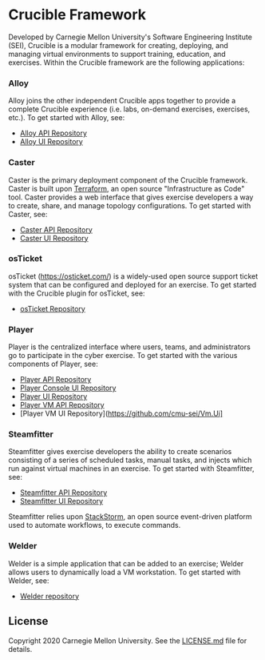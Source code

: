 # Crucible Framework

Developed by Carnegie Mellon University's Software Engineering Institute (SEI), Crucible is a modular framework for creating, deploying, and managing virtual environments to support training, education, and exercises. Within the Crucible framework are the following applications:

### Alloy

Alloy joins the other independent Crucible apps together to provide a complete Crucible experience (i.e. labs, on-demand exercises, exercises, etc.). To get started with Alloy, see: 
- [Alloy API Repository](https://github.com/cmu-sei/Alloy.Api)
- [Alloy UI Repository](https://github.com/cmu-sei/Alloy.ui)

### Caster

Caster is the primary deployment component of the Crucible framework. Caster is built upon [Terraform](https://www.terraform.io/), an open source "Infrastructure as Code" tool. Caster provides a web interface that gives exercise developers a way to create, share, and manage topology configurations. To get started with Caster, see:
- [Caster API Repository](https://github.com/cmu-sei/Caster.Api)
- [Caster UI Repository](https://github.com/cmu-sei/Caster.Ui)

### osTicket

osTicket (https://osticket.com/) is a widely-used open source support ticket system that can be configured and deployed for an exercise. To get started with the Crucible plugin for osTicket, see:
- [osTicket Repository](https://github.com/cmu-sei/osticket-crucible)

### Player

Player is the centralized interface where users, teams, and administrators go to participate in the cyber exercise. To get started with the various components of Player, see: 
- [Player API Repository](https://github.com/cmu-sei/Player.Api)
- [Player Console UI Repository](https://github.com/cmu-sei/Console.Ui)
- [Player UI Repository](https://github.com/cmu-sei/Player.Ui)
- [Player VM API Repository](https://github.com/cmu-sei/Vm.Api)
- [Player VM UI Repository](https://github.com/cmu-sei/Vm.Ui]

### Steamfitter

Steamfitter gives exercise developers the ability to create scenarios consisting of a series of scheduled tasks, manual tasks, and injects which run against virtual machines in an exercise. To get started with Steamfitter, see: 
- [Steamfitter API Repository](https://github.com/cmu-sei/Steamfitter.Api)
- [Steamfitter UI Repository](https://github.com/cmu-sei/Steamfitter.Ui)

Steamfitter relies upon [StackStorm](https://stackstorm.com/), an open source event-driven platform used to automate workflows, to execute commands. 

### Welder

Welder is a simple application that can be added to an exercise; Welder allows users to dynamically load a VM workstation. To get started with Welder, see:
- [Welder repository](https://github.com/cmu-sei/Welder)

## License
Copyright 2020 Carnegie Mellon University. See the [LICENSE.md](https://github.com/cmu-sei/crucible/blob/master/license.md) file for details.
